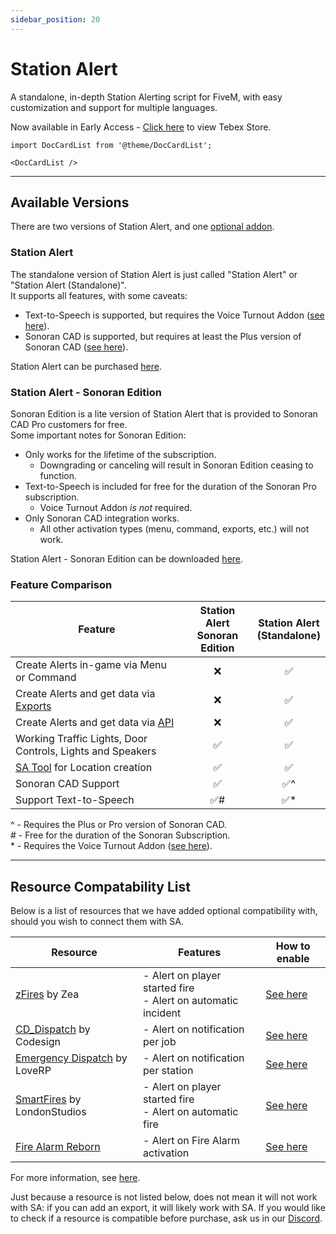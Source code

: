 ```yaml
---
sidebar_position: 20
---
```


# Station Alert

A standalone, in-depth Station Alerting script for FiveM, with easy customization and support for multiple languages.

Now available in Early Access - [Click here](https://store.inferno-collection.com/category/sa) to view Tebex Store.

```mdx-code-block
import DocCardList from '@theme/DocCardList';

<DocCardList />
```

***

## Available Versions
There are two versions of Station Alert, and one [optional addon](usage/tts.md).

### Station Alert
The standalone version of Station Alert is just called "Station Alert" or "Station Alert (Standalone)".  
It supports all features, with some caveats:

- Text-to-Speech is supported, but requires the Voice Turnout Addon ([see here](usage/tts.md)).
- Sonoran CAD is supported, but requires at least the Plus version of Sonoran CAD ([see here](https://sonorancad.com/pricing)).

Station Alert can be purchased [here](https://store.inferno-collection.com/category/sa).

### Station Alert - Sonoran Edition
Sonoran Edition is a lite version of Station Alert that is provided to Sonoran CAD Pro customers for free.  
Some important notes for Sonoran Edition:

- Only works for the lifetime of the subscription.
  - Downgrading or canceling will result in Sonoran Edition ceasing to function.
- Text-to-Speech is included for free for the duration of the Sonoran Pro subscription.
  - Voice Turnout Addon *is not* required.
- Only Sonoran CAD integration works.
  - All other activation types (menu, command, exports, etc.) will not work.

Station Alert - Sonoran Edition can be downloaded [here](https://store.inferno-collection.com/package/station-alert-sonoran-edition).

### Feature Comparison

| Feature                                                      | Station Alert<br/>Sonoran Edition | Station Alert<br/>(Standalone) |
|--------------------------------------------------------------|:---------------------------------:|:------------------------------:|
| Create Alerts in-game via Menu or Command                    |                 ❌                 |               ✅                |
| Create Alerts and get data via [Exports](developers/exports) |                 ❌                 |               ✅                |
| Create Alerts and get data via [API](developers/api.mdx)     |                 ❌                 |               ✅                |
| Working Traffic Lights, Door Controls, Lights and Speakers   |                 ✅                 |               ✅                |
| [SA Tool](developers/tool.md) for Location creation          |                 ✅                 |               ✅                |
| Sonoran CAD Support                                          |                 ✅                 |              ✅\^               |
| Support Text-to-Speech                                       |                ✅\#                |              ✅\*               |

\^ - Requires the Plus or Pro version of Sonoran CAD.  
\# - Free for the duration of the Sonoran Subscription.  
\* - Requires the Voice Turnout Addon ([see here](usage/tts.md)).

***

## Resource Compatability List

Below is a list of resources that we have added optional compatibility with, should you wish to connect them with SA.

| Resource                                                                                                                                                             | Features                                                         | How to enable                                            |
|----------------------------------------------------------------------------------------------------------------------------------------------------------------------|------------------------------------------------------------------|----------------------------------------------------------|
| [zFires](https://forum.cfx.re/t/paid-standalone-esx-qbcore-z-fire/5244464?u=christopherm) by Zea                                                                     | - Alert on player started fire<br/>- Alert on automatic incident | [See here](developers/third-party.md#zfires)             |
| [CD_Dispatch](https://forum.cfx.re/t/paid-codesign-police-dispatch/2007097?u=christopherm) by Codesign                                                               | - Alert on notification per job                                  | [See here](developers/third-party.md#cd_dispatch)        |
| [Emergency Dispatch](https://love-rp.tebex.io/package/4887641) by LoveRP                                                                                             | - Alert on notification per station                              | [See here](developers/third-party.md#emergency-dispatch) |
| [SmartFires](https://forum.cfx.re/t/smart-fires-automatic-fires-fire-smoke-types-many-integrations-standalone-paid-resource/4792695?u=christopherm) by LondonStudios | - Alert on player started fire<br/>- Alert on automatic fire     | [See here](developers/third-party.md#smart-fires)        |
| [Fire Alarm Reborn](../fire-alarm-reborn)                                                                                                                            | - Alert on Fire Alarm activation                                 | [See here](developers/third-party.md#fire-alarm-reborn)  |

For more information, see [here](developers/third-party.md).

Just because a resource is not listed below, does not mean it will not work with SA: if you can add an export, it will likely work with SA. 
If you would like to check if a resource is compatible before purchase, ask us in our [Discord](https://inferno.gay/discord).
